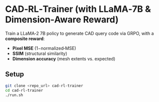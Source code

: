 # CAD‑RL‑Trainer (with LLaMA‑7B & Dimension‐Aware Reward)

Train a LLaMA‑2 7B policy to generate CAD query code via GRPO, with a **composite reward**:
- **Pixel MSE** (1−normalized‑MSE)
- **SSIM** (structural similarity)
- **Dimension accuracy** (mesh extents vs. expected)

## Setup

```bash
git clone <repo_url> cad-rl-trainer
cd cad-rl-trainer
./run.sh

